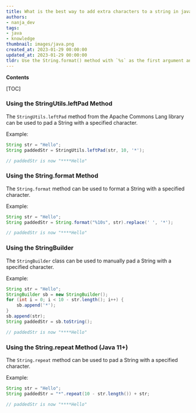 ```yaml
---
title: What is the best way to add extra characters to a string in java?
authors:
- nanja_dev
tags:
- java
- knowledge
thumbnail: images/java.png
created_at: 2023-01-29 00:00:00
updated_at: 2023-01-29 00:00:00
tldr: Use the String.format() method with `%s` as the first argument and the desired padding as the second argument.
---
```


**Contents**

[TOC]

### Using the StringUtils.leftPad Method

The `StringUtils.leftPad` method from the Apache Commons Lang library can be used to pad a String with a specified character.

Example:

```java
String str = "Hello";
String paddedStr = StringUtils.leftPad(str, 10, '*');

// paddedStr is now "****Hello"
```

### Using the String.format Method

The `String.format` method can be used to format a String with a specified character.

Example:

```java
String str = "Hello";
String paddedStr = String.format("%10s", str).replace(' ', '*');

// paddedStr is now "****Hello"
```

### Using the StringBuilder

The `StringBuilder` class can be used to manually pad a String with a specified character.

Example:

```java
String str = "Hello";
StringBuilder sb = new StringBuilder();
for (int i = 0; i < 10 - str.length(); i++) {
    sb.append('*');
}
sb.append(str);
String paddedStr = sb.toString();

// paddedStr is now "****Hello"
```

### Using the String.repeat Method (Java 11+)

The `String.repeat` method can be used to pad a String with a specified character.

Example:

```java
String str = "Hello";
String paddedStr = "*".repeat(10 - str.length()) + str;

// paddedStr is now "****Hello"
```
